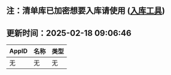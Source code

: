 ## 注：清单库已加密想要入库请使用 ([入库工具](https://github.com/BlankTMing/ManifestAutoUpdate/releases))

## 更新时间：2025-02-18 09:06:46
| AppID | 名称 | 类型  |
| :-------------------- | :----------------------------- | :----------- |
| 无 | 无 | 无 |
